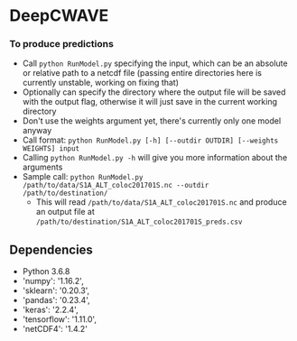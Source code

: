 # DeepCWAVE

### To produce predictions
- Call `python RunModel.py` specifying the input, which can be an absolute or relative path to a netcdf file (passing entire directories here is currently unstable, working on fixing that)
- Optionally can specify the directory where the output file will be saved with the output flag, otherwise it will just save in the current working directory
- Don't use the weights argument yet, there's currently only one model anyway
- Call format: `python RunModel.py [-h] [--outdir OUTDIR] [--weights WEIGHTS] input`
- Calling `python RunModel.py -h` will give you more information about the arguments
- Sample call: `python RunModel.py /path/to/data/S1A_ALT_coloc201701S.nc --outdir /path/to/destination/`
  - This will read `/path/to/data/S1A_ALT_coloc201701S.nc` and produce an output file at `/path/to/destination/S1A_ALT_coloc201701S_preds.csv`

## Dependencies
- Python 3.6.8
- 'numpy': '1.16.2',
- 'sklearn': '0.20.3',
- 'pandas': '0.23.4',
- 'keras': '2.2.4',
- 'tensorflow': '1.11.0',
- 'netCDF4': '1.4.2'
